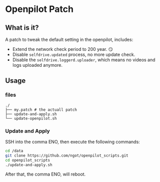 # Openpilot Patch

## What is it?

A patch to tweak the default setting in the openpilot, includes:

- Extend the network check period to 200 year. 😏
- Disable `selfdrive.updated` process, no more update check.
- Disable the `selfdrive.loggerd.uploader`, which means no videos and logs uploaded anymore.

## Usage

### files

```
./
├── my.patch # the actuall patch
├── update-and-apply.sh
└── update-openpilot.sh
```


### Update and Apply

SSH into the comma ENO, then execute the following commands:

```sh
cd /data
git clone https://github.com/ngot/openpilot_scripts.git
cd openpilot_scripts
./update-and-apply.sh
```

After that, the comma ENO, will reboot. 
